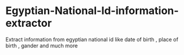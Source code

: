 # Egyptian-National-Id-information-extractor
Extract information from egyptian national id like date of birth , place of birth , gander and much more
